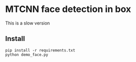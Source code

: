 # MTCNN face detection in box
 
 This is a slow version

 ## Install 
 ```
 pip install -r requirements.txt
 python demo_face.py
 ```